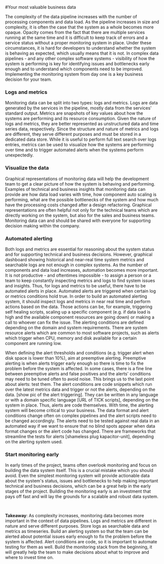 #Your most valuable business data

The complexity of the data pipeline increases with the number of processing components and data load. As the pipeline increases in size and complexity, it is often the case that the system as a whole becomes more opaque. Opacity comes from the fact that there are multiple services running at the same time and it is difficult to keep track of errors and a service status without a proper monitoring system in place. Under these circumstances, it is hard for developers to understand whether the system is behaving as expected, which usually means that it is not. In complex data pipelines - and any other complex software systems - visibility of how the system is performing is key for identifying issues and bottlenecks early enough and to understand which components need to be improved. Implementing the monitoring system from day one is a key business decision for your team.


### Logs and metrics
Monitoring data can be split into two types: logs and metrics. Logs are data generated by the services in the pipeline, mostly data from the services' standard output. Metrics are snapshots of key values about how the systems are performing and its resource consumption. Given the nature of logs and metrics, they are better represented as unstructured data and time series data, respectively. Since the structure and nature of metrics and logs are different, they serve different purposes and must be stored in a dedicated data store. While it is useful to perform full text search over logs entries, metrics can be used to visualize how the systems are performing over time and to trigger automated alerts when the systems perform unexpectedly. 


### Visualize the data
Graphical representations of monitoring data will help the development team to get a clear picture of how the system is behaving and performing. Examples of technical and business insights that monitoring data can provide are how data load varies with time, how component auto scaling is performing, what are the possible bottlenecks of the system and how much have the processing costs changed after a design refactoring. Graphical representations are often helpful not only for the technical teams which are directly working on the system, but also for the sales and business teams. Monitoring data can and should be shared with everyone for supporting decision making within the company. 


### Automated alerting
Both logs and metrics are essential for reasoning about the system status and for supporting technical and business decisions. However, graphical dashboard showing historical and near-real time system metrics and searchable logs are not enough in complex systems. As the number of components and data load increases, automation becomes more important. It is not productive - and oftentimes impossible - to assign a person or a team to keep constantly inspecting metrics and logs to find system issues and insights. Thus, for logs and metrics to be useful, there have to be automated alerts in place. Automated alerts are triggered when certain log or metrics conditions hold true. In order to build an automated alerting system, it should inspect logs and metrics in near real time and perform actions based on the data. Those actions can be, for example, triggering self healing scripts, scaling up a specific component (e.g. if data load is high and the available component resources are going down) or making a call to whoever can fix the issue. The alerting conditions are defined depending on the domain and system requirements. There are system resource alerts which are common to most software projects, such as alerts which trigger when CPU, memory and disk available for a certain component are running low.

When defining the alert thresholds and conditions (e.g. trigger alert when disk space is lower than 10%), aim at preemptive alerting. Preemptive alerting is when alerts trigger early enough so there is time to fix the problem before the system is affected. In some cases, there is a fine line between preemptive alerts and false positives and the alerts' conditions may need to be tuned often to avoid noise. This brings us to the last point about alerts: test them. The alert conditions are code snippets which run over the latest metrics data and trigger or not the alerts, depending on the data. [show pic of the alert triggering]. They can be written in any language or with a domain specific language [URL of TICK scripts], depending on the system in place. Thus, alerts are code themselves. With time, the alerting system will become critical to your business. The data format and alert conditions change often on complex pipelines and the alert scripts need to be changed accordingly. The alerts need to be tested against real data in an automated way if we want to ensure that no blind spots appear when data format changes or the alert code has changed. There are frameworks that streamline the tests for alerts [shameless plug kapacitor-unit], depending on the alerting system used.


### Start monitoring early
In early times of the project, teams often overlook monitoring and focus on building the data system itself. This is a crucial mistake which you should avoid. Even the simplest monitoring system will provide actionable data about the system's status, issues and bottlenecks to help making important technical and business decisions, which can be a great help in the early stages of the project. Building the monitoring early is an investment that pays off fast and will lay the grounds for a scalable and robust data system. 


<br>

**Takeaway**: As complexity increases, monitoring data becomes more important in the context of data pipelines. Logs and metrics are different in nature and serve different purposes. Store logs as searchable data and metrics as timeseries. Build an alerting system so that the team can be alerted about potential issues early enough to fix the problem before the system is affected. Alert conditions are code, so it is important to automate testing for them as well. Build the monitoring stack from the beginning, it will greatly help the team to make decisions about what to improve and where to invest time on.




